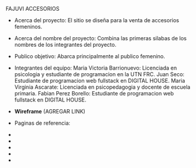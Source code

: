 FAJUVI ACCESORIOS 
- Acerca del proyecto: 
El sitio se diseña para la venta de accesorios femeninos.  

- Acerca del nombre del proyecto: Combina las primeras silabas de los nombres de los integrantes del proyecto.

- Publico objetivo: Abarca principalmente al publico femenino. 

- Integrantes del equipo: 
Maria Victoria Barrionuevo: Licenciada en psicologia y estudiante de programacion en la UTN FRC.
Juan Seco: Estudiante de programacion web fullstack en DIGITAL HOUSE.
Maria Virginia Ascarate: Licenciada en psicopedagogia y docente de escuela primaria.
Fabian Perez Borello: Estudiante de programacion web fullstack en DIGITAL HOUSE.

- **Wireframe** 
(AGREGAR LINK)
- Paginas de referencia:
-

-

-

-

- 

